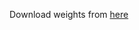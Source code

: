 Download weights from [here](https://drive.google.com/drive/folders/1IG-QujUxtU7e56dDVic_-bWz6uBg1Uci?usp=sharing)
